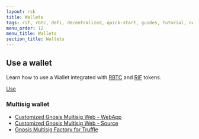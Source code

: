 ```yaml
---
layout: rsk
title: Wallets
tags: rif, rbtc, defi, decentralized, quick-start, guides, tutorial, networks, dapps, tools, rsk, ethereum, smart-contracts, install, get-started, how-to, mainnet, testnet, contracts, wallets, web3, crypto
menu_order: 12
menu_title: Wallets
section_title: Wallets
---
```


## Use a wallet

Learn how to use a Wallet integrated with [RBTC](/rsk/rbtc/) and [RIF](/rif/token) tokens.

<a href="/develop/wallet/use/" class="green-button">Use</a>

### Multisig wallet

- <a href="https://gnosis.rsk.co" target="_blank">Customized Gnosis Multisig Web - WebApp</a>
- <a href="https://github.com/rsksmart/MultiSigWallet" target="_blank">Customized Gnosis Multisig Web - Source</a>
- <a href="https://github.com/rsksmart/multi-sig-factory" target="_blank">Gnosis Multisig Factory for Truffle</a>
